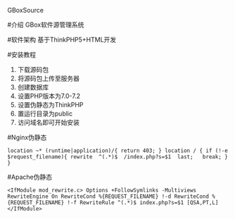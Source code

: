 GBoxSource

#介绍
GBox软件源管理系统

#软件架构
基于ThinkPHP5+HTML开发

#安装教程
1.  下载源码包
2.  将源码包上传至服务器
3.  创建数据库
4.  设置PHP版本为7.0-7.2
5.  设置伪静态为ThinkPHP
6.   置运行目录为public
7.  访问域名即可开始安装

#Nginx伪静态

`location ~* (runtime|application)/{
	return 403;
}
location / {
	if (!-e $request_filename){
		rewrite  ^(.*)$  /index.php?s=$1  last;   break;
	}
}`

#Apache伪静态

`<IfModule mod_rewrite.c>
  Options +FollowSymlinks -Multiviews
  RewriteEngine On
  RewriteCond %{REQUEST_FILENAME} !-d
  RewriteCond %{REQUEST_FILENAME} !-f
  RewriteRule ^(.*)$ index.php?s=$1 [QSA,PT,L]
</IfModule>`

